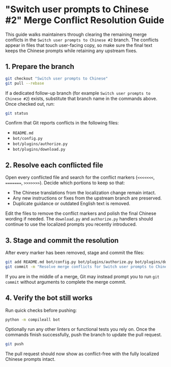 # "Switch user prompts to Chinese #2" Merge Conflict Resolution Guide

This guide walks maintainers through clearing the remaining merge conflicts in the
`Switch user prompts to Chinese #2` branch. The conflicts appear in files that
touch user-facing copy, so make sure the final text keeps the Chinese prompts while
retaining any upstream fixes.

## 1. Prepare the branch

```sh
git checkout "Switch user prompts to Chinese"
git pull --rebase
```

If a dedicated follow-up branch (for example `Switch user prompts to Chinese #2`)
exists, substitute that branch name in the commands above. Once checked out, run:

```sh
git status
```

Confirm that Git reports conflicts in the following files:

- `README.md`
- `bot/config.py`
- `bot/plugins/authorize.py`
- `bot/plugins/download.py`

## 2. Resolve each conflicted file

Open every conflicted file and search for the conflict markers (`<<<<<<<`, `=======`,
`>>>>>>>`). Decide which portions to keep so that:

- The Chinese translations from the localization change remain intact.
- Any new instructions or fixes from the upstream branch are preserved.
- Duplicate guidance or outdated English text is removed.

Edit the files to remove the conflict markers and polish the final Chinese wording
if needed. The `download.py` and `authorize.py` handlers should continue to use the
localized prompts you recently introduced.

## 3. Stage and commit the resolution

After every marker has been removed, stage and commit the files:

```sh
git add README.md bot/config.py bot/plugins/authorize.py bot/plugins/download.py
git commit -m "Resolve merge conflicts for Switch user prompts to Chinese"
```

If you are in the middle of a merge, Git may instead prompt you to run
`git commit` without arguments to complete the merge commit.

## 4. Verify the bot still works

Run quick checks before pushing:

```sh
python -m compileall bot
```

Optionally run any other linters or functional tests you rely on. Once the commands
finish successfully, push the branch to update the pull request.

```sh
git push
```

The pull request should now show as conflict-free with the fully localized Chinese
prompts intact.
